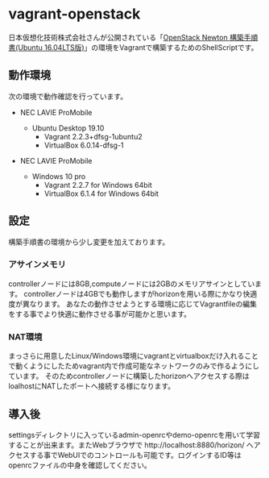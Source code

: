 # vagrant-openstack
日本仮想化技術株式会社さんが公開されている「[OpenStack Newton 構築手順書(Ubuntu 16.04LTS版)](https://github.com/virtualtech/openstack-newton-docs)」の環境をVagrantで構築するためのShellScriptです。

## 動作環境
次の環境で動作確認を行っています。

- NEC LAVIE ProMobile
  - Ubuntu Desktop 19.10
    - Vagrant 2.2.3+dfsg-1ubuntu2
    - VirtualBox 6.0.14-dfsg-1

- NEC LAVIE ProMobile
  - Windows 10 pro
    - Vagrant 2.2.7 for Windows 64bit
    - VirtualBox 6.1.4 for Windows 64bit

## 設定
構築手順書の環境から少し変更を加えております。

### アサインメモリ
controllerノードには8GB,computeノードには2GBのメモリアサインとしています。
controllerノードは4GBでも動作しますがhorizonを用いる際にかなり快適度が異なります。
あなたの動作させようとする環境に応じてVagrantfileの編集をする事でより快適に動作させる事が可能かと思います。

### NAT環境
まっさらに用意したLinux/Windows環境にvagrantとvirtualboxだけ入れることで動くようにしたためvagrant内で作成可能なネットワークのみで作るようにしています。
そのためcontrollerノードに構築したhorizonへアクセスする際はloalhostにNATしたポートへ接続する様になります。

## 導入後
settingsディレクトリに入っているadmin-openrcやdemo-openrcを用いて学習することが出来ます。またWebブラウザで http://localhost:8880/horizon/ へアクセスする事でWebUIでのコントロールも可能です。ログインするID等はopenrcファイルの中身を確認してください。
